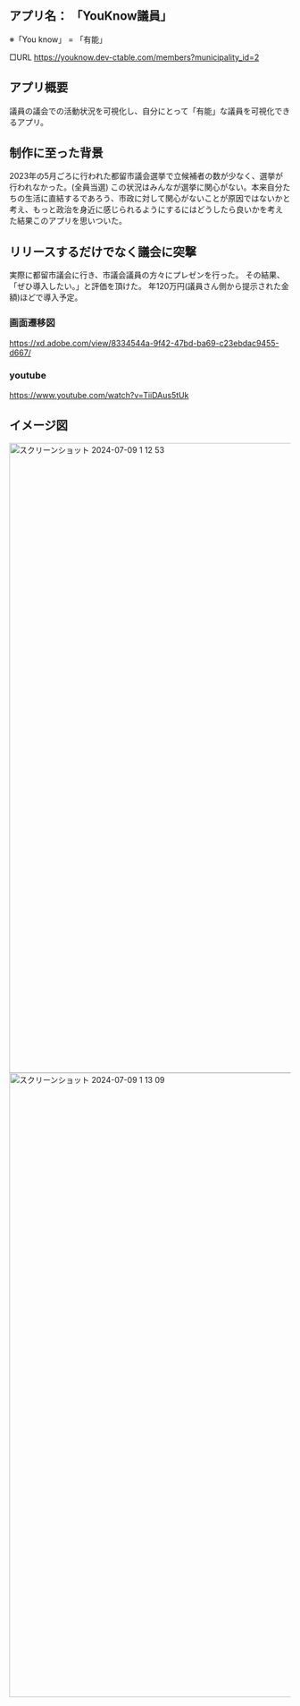 

## アプリ名： 「YouKnow議員」
※「You know」 = 「有能」

□URL
https://youknow.dev-ctable.com/members?municipality_id=2


## アプリ概要
議員の議会での活動状況を可視化し、自分にとって「有能」な議員を可視化できるアプリ。

## 制作に至った背景
2023年の5月ごろに行われた都留市議会選挙で立候補者の数が少なく、選挙が行われなかった。(全員当選)
この状況はみんなが選挙に関心がない。本来自分たちの生活に直結するであろう、市政に対して関心がないことが原因ではないかと考え、もっと政治を身近に感じられるようにするにはどうしたら良いかを考えた結果このアプリを思いついた。

## リリースするだけでなく議会に突撃
実際に都留市議会に行き、市議会議員の方々にプレゼンを行った。
その結果、「ぜひ導入したい。」と評価を頂けた。
年120万円(議員さん側から提示された金額)ほどで導入予定。

### 画面遷移図
https://xd.adobe.com/view/8334544a-9f42-47bd-ba69-c23ebdac9455-d667/

### youtube
https://www.youtube.com/watch?v=TiiDAus5tUk


## イメージ図
<img width="1126" alt="スクリーンショット 2024-07-09 1 12 53" src="https://github.com/Keiyaaa/youknow/assets/65706523/d8f07cf7-3a5a-4082-b152-7ce5ca9f2668">

<img width="1116" alt="スクリーンショット 2024-07-09 1 13 09" src="https://github.com/Keiyaaa/youknow/assets/65706523/5f50f40c-38df-4742-8d72-b476265bd7b6">






